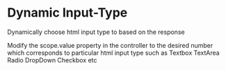 # Dynamic Input-Type

Dynamically choose html input type to  based on the response

Modify the scope.value property in the controller to the desired number which corresponds to particular html input type
such as Textbox TextArea Radio DropDown Checkbox etc
